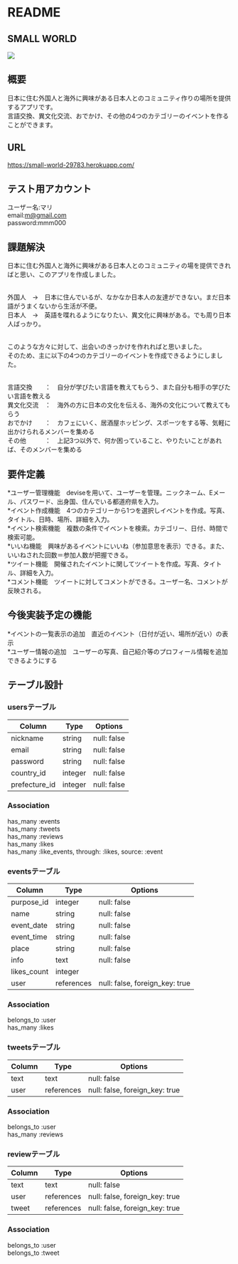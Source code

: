 # README

## SMALL WORLD
<img src=https://gyazo.com/0139337727a2a82bd0f2ddd77dc17d6d.jpg, size="200x180">


## 概要

日本に住む外国人と海外に興味がある日本人とのコミュニティ作りの場所を提供するアプリです。<br>
言語交換、異文化交流、おでかけ、その他の4つのカテゴリーのイベントを作ることができます。


## URL

https://small-world-29783.herokuapp.com/

## テスト用アカウント

ユーザー名:マリ<br>
email:m@gmail.com<br>
password:mmm000

## 課題解決

日本に住む外国人と海外に興味がある日本人とのコミュニティの場を提供できればと思い、このアプリを作成しました。<br><br>

外国人　→　日本に住んでいるが、なかなか日本人の友達ができない。まだ日本語がうまくないから生活が不便。<br>
日本人　→　英語を喋れるようになりたい、異文化に興味がある。でも周り日本人ばっかり。<br><br>

このような方々に対して、出会いのきっかけを作れればと思いました。<br>
そのため、主に以下の4つのカテゴリーのイベントを作成できるようにしました。<br><br>

言語交換　　：　自分が学びたい言語を教えてもらう、また自分も相手の学びたい言語を教える<br>
異文化交流　：　海外の方に日本の文化を伝える、海外の文化について教えてもらう<br>
おでかけ　　：　カフェにいく、居酒屋ホッピング、スポーツをする等、気軽に出かけられるメンバーを集める<br>
その他　　　：　上記3つ以外で、何か困っていること、やりたいことがあれば、そのメンバーを集める<br>


## 要件定義

*ユーザー管理機能　deviseを用いて、ユーザーを管理。ニックネーム、Eメール、パスワード、出身国、住んでいる都道府県を入力。<br>
*イベント作成機能　4つのカテゴリーから1つを選択しイベントを作成。写真、タイトル、日時、場所、詳細を入力。<br>
*イベント検索機能　複数の条件でイベントを検索。カテゴリー、日付、時間で検索可能。<br>
*いいね機能　興味があるイベントにいいね（参加意思を表示）できる。また、いいねされた回数＝参加人数が把握できる。<br>
*ツイート機能　開催されたイベントに関してツイートを作成。写真、タイトル、詳細を入力。<br>
*コメント機能　ツイートに対してコメントができる。ユーザー名、コメントが反映される。<br>


## 今後実装予定の機能

*イベントの一覧表示の追加　直近のイベント（日付が近い、場所が近い）の表示<br>
*ユーザー情報の追加　ユーザーの写真、自己紹介等のプロフィール情報を追加できるようにする<br>





## テーブル設計

### usersテーブル

| Column            | Type       | Options                        |
| ----------------- | ---------- | ------------------------------ |
| nickname          | string     | null: false                    |
| email             | string     | null: false                    |
| password          | string     | null: false                    |
| country_id        | integer    | null: false                    |
| prefecture_id     | integer    | null: false                    |

### Association
has_many :events <br>
has_many :tweets <br>
has_many :reviews <br>
has_many :likes <br>
has_many :like_events, through: :likes, source: :event 


### eventsテーブル

| Column            | Type       | Options                        |
| ----------------- | ---------- | ------------------------------ |
| purpose_id        | integer    | null: false                    |
| name              | string     | null: false                    |
| event_date        | string     | null: false                    |
| event_time        | string     | null: false                    |
| place             | string     | null: false                    |
| info              | text       | null: false                    |
| likes_count       | integer    |                                |
| user              | references | null: false, foreign_key: true |

### Association
belongs_to :user <br>
has_many :likes


### tweetsテーブル

| Column            | Type       | Options                        |
| ----------------- | ---------- | ------------------------------ |
| text              | text       | null: false                    |
| user              | references | null: false, foreign_key: true |

### Association
belongs_to :user <br>
has_many :reviews


### reviewテーブル

| Column            | Type       | Options                        |
| ----------------- | ---------- | ------------------------------ |
| text              | text       | null: false                    |
| user              | references | null: false, foreign_key: true |
| tweet             | references | null: false, foreign_key: true |

### Association
belongs_to :user <br>
belongs_to :tweet
